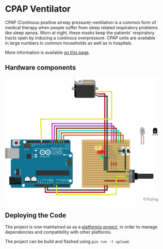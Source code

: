 # CPAP Ventilator 

CPAP (Continous positive airway pressure)-ventilation is a common form of medical therapy when people suffer from sleep related respiratory problems like sleep apnoa. Worn at night, these masks keep the patients' respiratory tracts open by inducing a continous overpressure. CPAP units are available in large numbers in common households as well as in hospitals.

More information is available [on this page](https://www.uni-marburg.de/de/fb13/halbleiterphotonik/the-breathing-project/the-breathing-project-1/the-cpap-solution).

## Hardware components

![Arduino UNO Shield Unit](img/arduino_uno_shield.png)

## Deploying the Code

The project is now maintained as as a [platformio project](https://platformio.org), in order to manage dependencies and compatibility with other platforms.

The project can be build and flashed using `pio run -t upload`.
